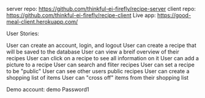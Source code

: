 server repo: https://github.com/thinkful-ei-firefly/recipe-server
client repo: https://github.com/thinkful-ei-firefly/recipe-client
Live app: https://good-meal-client.herokuapp.com/


User Stories:

User can create an account, login, and logout
User can create a recipe that will be saved to the database
User can view a breif overview of their recipes
User can click on a recipe to see all information on it
User can add a picture to a recipe
User can search and fliter recipes
User can set a recipe to be "public"
User can see other users public recipes
User can create a shopping list of items
User can "cross off" items from their shopping list

Demo account:
demo
Password1

